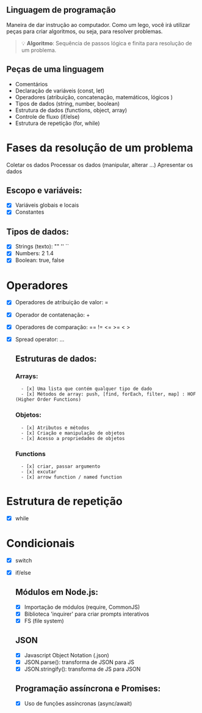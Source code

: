 ## Linguagem de programação

Maneira de dar instrução ao computador.
Como um lego, você irá utilizar peças para criar algoritmos, ou seja, para resolver problemas.

> 💡 **Algoritmo**: Sequência de passos lógica e finita para resolução de um problema.

## Peças de uma linguagem

- Comentários
- Declaração de variáveis (const, let)
- Operadores (atribuição, concatenação, matemáticos, lógicos )
- Tipos de dados (string, number, boolean)
- Estrutura de dados (functions, object, array)
- Controle de fluxo (if/else)
- Estrutura de repetição (for, while)

# Fases da resolução de um problema

Coletar os dados
Processar os dados (manipular, alterar ...)
Apresentar os dados

## Escopo e variáveis:

- [x] Variáveis globais e locais
- [x] Constantes

## Tipos de dados:

- [x] Strings (texto): "" '' ``
- [x] Numbers: 2 1.4
- [x] Boolean: true, false

# Operadores

- [x] Operadores de atribuição de valor: =
- [x] Operador de contatenação: +
- [x] Operadores de comparação: == != <= >= < >
- [x] Spread operator: ...

    ## Estruturas de dados:

    ### Arrays: 

        - [x] Uma lista que contém qualquer tipo de dado
        - [x] Métodos de array: push, [find, forEach, filter, map] : HOF (Higher Order Functions)

    ### Objetos:

        - [x] Atributos e métodos
        - [x] Criação e manipulação de objetos
        - [x] Acesso a propriedades de objetos

    ### Functions

        - [x] criar, passar argumento
        - [x] excutar
        - [x] arrow function / named function

# Estrutura de repetição

- [x] while

# Condicionais

- [x] switch
- [x] if/else

    ## Módulos em Node.js:

    - [x] Importação de módulos (require, CommonJS)
    - [x] Biblioteca 'inquirer' para criar prompts interativos
    - [x] FS (file system)

    ## JSON

    - [x] Javascript Object Notation (.json)
    - [x] JSON.parse(): transforma de JSON para JS
    - [x] JSON.stringify(): transforma de JS para JSON

    ## Programação assíncrona e Promises:

    - [x] Uso de funções assíncronas (async/await)